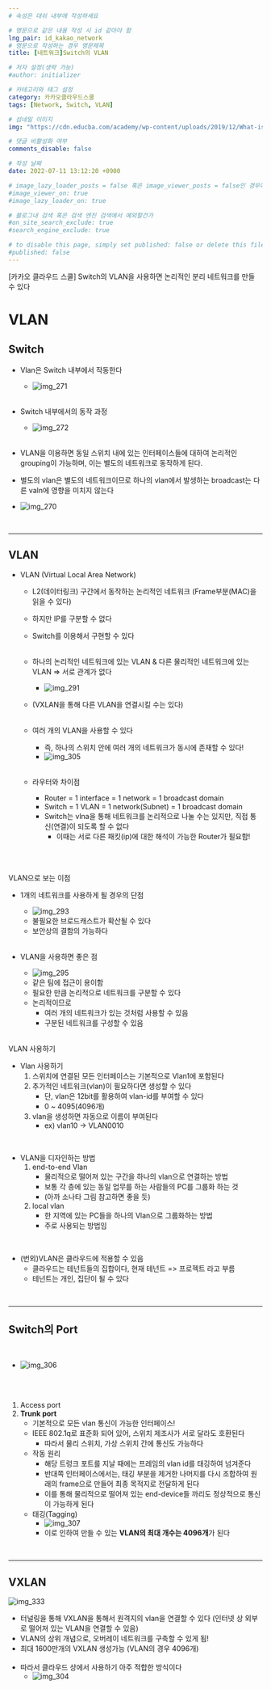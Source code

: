 ```yaml
---
# 속성은 대쉬 내부에 작성하세요

# 영문으로 같은 내용 작성 시 id 같아야 함
lng_pair: id_kakao_network
# 영문으로 작성하는 경우 영문제목
title: [네트워크]Switch의 VLAN

# 저자 설정(생략 가능)
#author: initializer

# 카테고리와 태그 설정
category: 카카오클라우드스쿨
tags: [Network, Switch, VLAN]

# 섬네일 이미지
img: "https://cdn.educba.com/academy/wp-content/uploads/2019/12/What-is-VLAN-main.jpg"

# 댓글 비활성화 여부
comments_disable: false

# 작성 날짜
date: 2022-07-11 13:12:20 +0900

# image_lazy_loader_posts = false 혹은 image_viewer_posts = false인 경우에만 사용하세요
#image_viewer_on: true
#image_lazy_loader_on: true

# 블로그내 검색 혹은 검색 엔진 검색에서 예외할건가
#on_site_search_exclude: true
#search_engine_exclude: true

# to disable this page, simply set published: false or delete this file
#published: false
---
```


<!-- outline-start -->

[카카오 클라우드 스쿨] Switch의 VLAN을 사용하면 논리적인 분리 네트워크를 만들 수 있다

<!-- outline-end -->



# VLAN

## Switch
  * Vlan은 Switch 내부에서 작동한다
    * ![img_271](https://user-images.githubusercontent.com/104918800/178200228-ca175e58-5bc1-4714-ab49-39a8570a4eb6.png) <br><br>
  * Switch 내부에서의 동작 과정
    * ![img_272](https://user-images.githubusercontent.com/104918800/178200230-e5f9aee6-83af-41ae-b4dd-6ec008e2b3db.png) <br><br>


  * VLAN을 이용하면 동일 스위치 내에 있는 인터페이스들에 대하여 논리적인 grouping이 가능하며, 이는 별도의 네트워크로 동작하게 된다.
  * 별도의 vlan은 별도의 네트워크이므로 하나의 vlan에서 발생하는 broadcast는 다른 valn에 영향을 미치지 않는다
  * ![img_270](https://user-images.githubusercontent.com/104918800/178200225-c3a486a6-dc4a-42d2-b244-96b17b3c939f.png)
<br>
<hr>


## VLAN

* VLAN (Virtual Local Area Network)
  * L2(데이터링크) 구간에서 동작하는 논리적인 네트워크 (Frame부분(MAC)을 읽을 수 있다)
  * 하지만 IP를 구분할 수 없다
  * Switch를 이용해서 구현할 수 있다 <br><br>

  * 하나의 논리적인 네트워크에 있는 VLAN & 다른 물리적인 네트워크에 있는 VLAN => 서로 관계가 없다
    * ![img_291](https://user-images.githubusercontent.com/104918800/178200268-6455c823-0bef-4cca-b043-621ee6c09d83.png)
  * (VXLAN을 통해 다른 VLAN을 연결시킬 수는 있다) <br><br>

  * 여러 개의 VLAN을 사용할 수 있다
    * 즉, 하나의 스위치 안에 여러 개의 네트워크가 동시에 존재할 수 있다!
    * ![img_305](https://user-images.githubusercontent.com/104918800/178251042-dc5d9e96-aee4-4707-a205-33af3666b83c.png) <br><br>

  * 라우터와 차이점
    * Router = 1 interface = 1 network = 1 broadcast domain
    * Switch = 1 VLAN = 1 network(Subnet) = 1 broadcast domain
    * Switch는 vlna을 통해 네트워크를 논리적으로 나눌 수는 있지만, 직접 통신(연결)이 되도록 할 수 없다
      * 이때는 서로 다른 패킷(ip)에 대한 해석이 가능한 Router가 필요함! <br><br>

<br>

VLAN으로 보는 이점 <br>
* 1개의 네트워크를 사용하게 될 경우의 단점
  * ![img_293](https://user-images.githubusercontent.com/104918800/178200272-181c665f-d1e4-4131-aa98-ec3df2845696.png)
  * 불필요한 브로드캐스트가 확산될 수 있다
  * 보안상의 결함의 가능하다 <br><br>

* VLAN을 사용하면 좋은 점
  * ![img_295](https://user-images.githubusercontent.com/104918800/178200276-7edbfbb8-4afb-4e29-bc55-61bd8df375fd.png)
  * 같은 팀에 접근이 용이함
  * 필요한 만큼 논리적으로 네트워크를 구분할 수 있다
  * 논리적이므로
    * 여러 개의 네트워크가 있는 것처럼 사용할 수 있음
    * 구분된 네트워크를 구성할 수 있음 <br><br>


VLAN 사용하기 <br>
* Vlan 사용하기
  1. 스위치에 연결된 모든 인터페이스는 기본적으로 Vlan1에 포함된다
  2. 추가적인 네트워크(vlan)이 필요하다면 생성할 수 있다
     * 단, vlan은 12bit를 활용하여 vlan-id를 부여할 수 있다
     * 0 ~ 4095(4096개)
  3. vlan을 생성하면 자동으로 이름이 부여된다
     * ex) vlan10 -> VLAN0010

<br>

* VLAN을 디자인하는 방법
  1. end-to-end Vlan
     * 물리적으로 떨어져 있는 구간을 하나의 vlan으로 연결하는 방법
     * 보통 각 층에 있는 동일 업무를 하는 사람들의 PC를 그룹화 하는 것
     * (아까 소나타 그림 참고하면 좋을 듯)
  2. local vlan
     * 한 지역에 있는 PC들을 하나의 Vlan으로 그룹화하는 방법
     * 주로 사용되는 방법임

<br>

* (번외)VLAN은 클라우드에 적용할 수 있음
  * 클라우드는 테넌트들의 집합이다, 현재 테넌트 => 프로젝트 라고 부름
  * 테넌트는 개인, 집단이 될 수 있다

<br>
<hr>

## Switch의 Port
<br>

* ![img_306](https://user-images.githubusercontent.com/104918800/178251045-89d3e18c-482d-4afb-9966-7837ab22fb72.png)

<br><br>

1. Access port
2. **Trunk port**
   * 기본적으로 모든 vlan 통신이 가능한 인터페이스!
   * IEEE 802.1q로 표준화 되어 있어, 스위치 제조사가 서로 달라도 호환된다
     * 따라서 물리 스위치, 가상 스위치 간에 통신도 가능하다
   * 작동 원리
     * 해당 트렁크 포트를 지날 때에는 프레임의 vlan id를 태깅하여 넘겨준다
     * 반대쪽 인터페이스에서는, 태깅 부분을 제거한 나머지를 다시 조합하여 원래의 frame으로 만들어 최종 목적지로 전달하게 된다
     * 이를 통해 물리적으로 떨어져 있는 end-device들 까리도 정상적으로 통신이 가능하게 된다
   * 태깅(Tagging)
     * ![img_307](https://user-images.githubusercontent.com/104918800/178386032-45235bd8-5ab4-40bc-9cb3-f7ac4fffdcd7.png)
     * 이로 인하여 만들 수 있는 **VLAN의 최대 개수는 4096개**가 된다

<br>
<hr>

## VXLAN

![img_333](https://user-images.githubusercontent.com/104918800/178625052-cf0fbc38-65e2-4278-899e-434ca8f357be.png)
* 터널링을 통해 VXLAN을 통해서 원격지의 vlan을 연결할 수 있다 (인터넷 상 외부로 떨어져 있는 VLAN을 연결할 수 있음)
* VLAN의 상위 개념으로, 오버레이 네트워크를 구축할 수 있게 됨!
* 최대 1600만개의 VXLAN 생성가능 (VLAN의 경우 4096개) <br> <br>
* 따라서 클라우드 상에서 사용하기 아주 적합한 방식이다
  * ![img_304](https://user-images.githubusercontent.com/104918800/178251037-618b1a10-f5db-426f-a8db-e89c469c95da.png)


